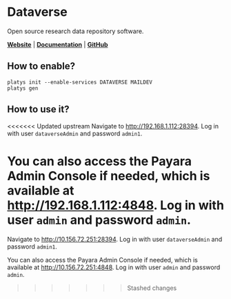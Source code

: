 # Dataverse

Open source research data repository software.

**[Website](https://dataverse.org/)** | **[Documentation](https://guides.dataverse.org/en/latest/user/index.html)** | **[GitHub](https://github.com/IQSS/dataverse)**

## How to enable?

```
platys init --enable-services DATAVERSE MAILDEV
platys gen
```

## How to use it?

<<<<<<< Updated upstream
Navigate to <http://192.168.1.112:28394>.
Log in with user `dataverseAdmin` and password `admin1`.

You can also access the Payara Admin Console if needed, which is available at <http://192.168.1.112:4848>. Log in with user `admin` and password `admin`.
=======
Navigate to <http://10.156.72.251:28394>.
Log in with user `dataverseAdmin` and password `admin1`.

You can also access the Payara Admin Console if needed, which is available at <http://10.156.72.251:4848>. Log in with user `admin` and password `admin`.
>>>>>>> Stashed changes

